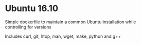 # Ubuntu 16.10
Simple dockerfile to maintain a common Ubuntu installation while controlling for versions

Includes curl, git, htop, man, wget, make, python and g++
